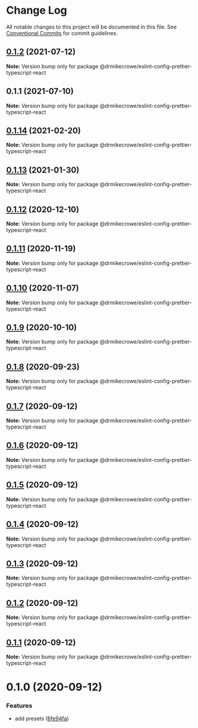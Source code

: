 # Change Log

All notable changes to this project will be documented in this file.
See [Conventional Commits](https://conventionalcommits.org) for commit guidelines.

## [0.1.2](https://github.com/drmikecrowe/configs/compare/@drmikecrowe/eslint-config-prettier-typescript-react@0.1.1...@drmikecrowe/eslint-config-prettier-typescript-react@0.1.2) (2021-07-12)

**Note:** Version bump only for package @drmikecrowe/eslint-config-prettier-typescript-react





## 0.1.1 (2021-07-10)

**Note:** Version bump only for package @drmikecrowe/eslint-config-prettier-typescript-react





## [0.1.14](https://github.com/drmikecrowe/configs/compare/@drmikecrowe/eslint-config-prettier-typescript-react@0.1.13...@drmikecrowe/eslint-config-prettier-typescript-react@0.1.14) (2021-02-20)

**Note:** Version bump only for package @drmikecrowe/eslint-config-prettier-typescript-react

## [0.1.13](https://github.com/drmikecrowe/configs/compare/@drmikecrowe/eslint-config-prettier-typescript-react@0.1.12...@drmikecrowe/eslint-config-prettier-typescript-react@0.1.13) (2021-01-30)

**Note:** Version bump only for package @drmikecrowe/eslint-config-prettier-typescript-react

## [0.1.12](https://github.com/drmikecrowe/configs/compare/@drmikecrowe/eslint-config-prettier-typescript-react@0.1.11...@drmikecrowe/eslint-config-prettier-typescript-react@0.1.12) (2020-12-10)

**Note:** Version bump only for package @drmikecrowe/eslint-config-prettier-typescript-react

## [0.1.11](https://github.com/drmikecrowe/configs/compare/@drmikecrowe/eslint-config-prettier-typescript-react@0.1.10...@drmikecrowe/eslint-config-prettier-typescript-react@0.1.11) (2020-11-19)

**Note:** Version bump only for package @drmikecrowe/eslint-config-prettier-typescript-react

## [0.1.10](https://github.com/drmikecrowe/configs/compare/@drmikecrowe/eslint-config-prettier-typescript-react@0.1.9...@drmikecrowe/eslint-config-prettier-typescript-react@0.1.10) (2020-11-07)

**Note:** Version bump only for package @drmikecrowe/eslint-config-prettier-typescript-react

## [0.1.9](https://github.com/drmikecrowe/configs/compare/@drmikecrowe/eslint-config-prettier-typescript-react@0.1.8...@drmikecrowe/eslint-config-prettier-typescript-react@0.1.9) (2020-10-10)

**Note:** Version bump only for package @drmikecrowe/eslint-config-prettier-typescript-react

## [0.1.8](https://github.com/drmikecrowe/configs/compare/@drmikecrowe/eslint-config-prettier-typescript-react@0.1.7...@drmikecrowe/eslint-config-prettier-typescript-react@0.1.8) (2020-09-23)

**Note:** Version bump only for package @drmikecrowe/eslint-config-prettier-typescript-react

## [0.1.7](https://github.com/drmikecrowe/configs/compare/@drmikecrowe/eslint-config-prettier-typescript-react@0.1.6...@drmikecrowe/eslint-config-prettier-typescript-react@0.1.7) (2020-09-12)

**Note:** Version bump only for package @drmikecrowe/eslint-config-prettier-typescript-react

## [0.1.6](https://github.com/drmikecrowe/configs/compare/@drmikecrowe/eslint-config-prettier-typescript-react@0.1.5...@drmikecrowe/eslint-config-prettier-typescript-react@0.1.6) (2020-09-12)

**Note:** Version bump only for package @drmikecrowe/eslint-config-prettier-typescript-react

## [0.1.5](https://github.com/drmikecrowe/configs/compare/@drmikecrowe/eslint-config-prettier-typescript-react@0.1.4...@drmikecrowe/eslint-config-prettier-typescript-react@0.1.5) (2020-09-12)

**Note:** Version bump only for package @drmikecrowe/eslint-config-prettier-typescript-react

## [0.1.4](https://github.com/drmikecrowe/configs/compare/@drmikecrowe/eslint-config-prettier-typescript-react@0.1.3...@drmikecrowe/eslint-config-prettier-typescript-react@0.1.4) (2020-09-12)

**Note:** Version bump only for package @drmikecrowe/eslint-config-prettier-typescript-react

## [0.1.3](https://github.com/drmikecrowe/configs/compare/@drmikecrowe/eslint-config-prettier-typescript-react@0.1.2...@drmikecrowe/eslint-config-prettier-typescript-react@0.1.3) (2020-09-12)

**Note:** Version bump only for package @drmikecrowe/eslint-config-prettier-typescript-react

## [0.1.2](https://github.com/drmikecrowe/configs/compare/@drmikecrowe/eslint-config-prettier-typescript-react@0.1.1...@drmikecrowe/eslint-config-prettier-typescript-react@0.1.2) (2020-09-12)

**Note:** Version bump only for package @drmikecrowe/eslint-config-prettier-typescript-react

## [0.1.1](https://github.com/drmikecrowe/configs/compare/@drmikecrowe/eslint-config-prettier-typescript-react@0.1.0...@drmikecrowe/eslint-config-prettier-typescript-react@0.1.1) (2020-09-12)

**Note:** Version bump only for package @drmikecrowe/eslint-config-prettier-typescript-react

# 0.1.0 (2020-09-12)

### Features

-   add presets ([6fe94fa](https://github.com/drmikecrowe/configs/commit/6fe94fae4ed9d80b18833c9e5a3f51f710ebda43))
